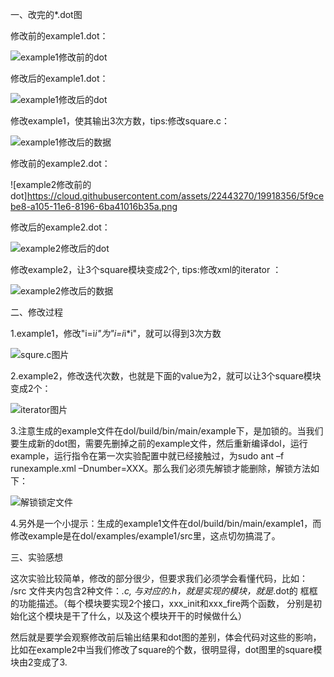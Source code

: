 一、改完的*.dot图

修改前的example1.dot：

![example1修改前的dot](https://cloud.githubusercontent.com/assets/22443270/19918269/c3faa748-a104-11e6-8788-e26a371454f7.png)

修改后的example1.dot：

 ![example1修改后的dot](https://cloud.githubusercontent.com/assets/22443270/19918292/ed41a0c0-a104-11e6-85c5-6c1289dfe3f7.png)

 修改example1，使其输出3次方数，tips:修改square.c：

 ![example1修改后的数据](https://cloud.githubusercontent.com/assets/22443270/19918316/12f9f95c-a105-11e6-8d90-506bddab7c5d.png)

修改前的example2.dot：

 ![example2修改前的dot]https://cloud.githubusercontent.com/assets/22443270/19918356/5f9cebe8-a105-11e6-8196-6ba41016b35a.png
 
修改后的example2.dot：

 ![example2修改后的dot](https://cloud.githubusercontent.com/assets/22443270/19918371/9416a6d4-a105-11e6-8ca6-57c6541701a6.png)

 修改example2，让3个square模块变成2个, tips:修改xml的iterator ：

![example2修改后的数据](https://github.com/TTTSSS/ES2016_14353283/master/eaxample2修改后的数据.png)

二、修改过程

1.example1，修改"i=i*i"为"i=i*i*i"，就可以得到3次方数

 ![squre.c图片](https://github.com/TTTSSS/ES2016_14353283/master/squre.c图片.png)

2.example2，修改迭代次数，也就是下面的value为2，就可以让3个square模块变成2个：

 ![iterator图片](https://github.com/TTTSSS/ES2016_14353283/master/iterator图片.png)

3.注意生成的example文件在dol/build/bin/main/example下，是加锁的。当我们要生成新的dot图，需要先删掉之前的example文件，然后重新编译dol，运行example，运行指令在第一次实验配置中就已经接触过，为sudo ant –f runexample.xml –Dnumber=XXX。那么我们必须先解锁才能删除，解锁方法如下：

![解锁锁定文件](https://github.com/TTTSSS/ES2016_14353283/master/解锁锁定文件.png)

4.另外是一个小提示：生成的example1文件在dol/build/bin/main/example1，而修改example是在dol/examples/example1/src里，这点切勿搞混了。

三、实验感想

这次实验比较简单，修改的部分很少，但要求我们必须学会看懂代码，比如： /src 文件夹内包含2种文件：*.c, 与对应的.h，就是实现的模块，就是*.dot的 框框的功能描述。（每个模块要实现2个接口，xxx_init和xxx_fire两个函数， 分别是初始化这个模块是干了什么，以及这个模块开干的时候做什么） 

然后就是要学会观察修改前后输出结果和dot图的差别，体会代码对这些的影响，比如在example2中当我们修改了square的个数，很明显得，dot图里的square模块由2变成了3.
